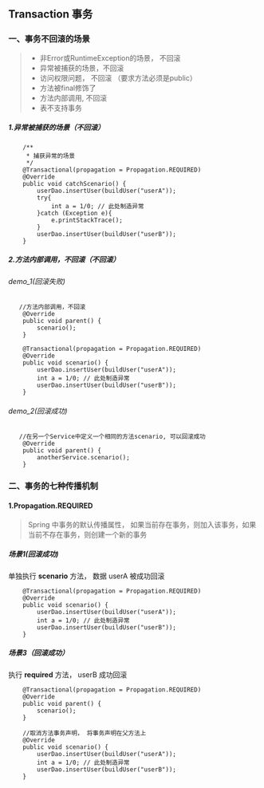 ## Transaction 事务

### 一、事务不回滚的场景
> * 非Error或RuntimeException的场景， 不回滚
> * 异常被捕获的场景，不回滚
> * 访问权限问题， 不回滚 （要求方法必须是public）
> * 方法被final修饰了
> * 方法内部调用, 不回滚
> * 表不支持事务

##### 1.异常被捕获的场景（不回滚）
```
    /**
     * 捕获异常的场景
     */
    @Transactional(propagation = Propagation.REQUIRED)
    @Override
    public void catchScenario() {
        userDao.insertUser(buildUser("userA"));
        try{
            int a = 1/0; // 此处制造异常
        }catch (Exception e){
            e.printStackTrace();
        }
        userDao.insertUser(buildUser("userB"));
    }
```

##### 2.方法内部调用，不回滚（不回滚）
###### demo_1(回滚失败)
```
   //方法内部调用，不回滚
    @Override
    public void parent() {
        scenario();
    }

    @Transactional(propagation = Propagation.REQUIRED)
    @Override
    public void scenario() {
        userDao.insertUser(buildUser("userA"));
        int a = 1/0; // 此处制造异常
        userDao.insertUser(buildUser("userB"));
    }
```
###### demo_2(回滚成功)
```
   //在另一个Service中定义一个相同的方法scenario, 可以回滚成功
    @Override
    public void parent() {
        anotherService.scenario();
    }
```

### 二、事务的七种传播机制

#### 1.Propagation.REQUIRED
> Spring 中事务的默认传播属性， 如果当前存在事务，则加入该事务，如果当前不存在事务，则创建一个新的事务

##### 场景1(回滚成功)
单独执行 **scenario** 方法， 数据 userA 被成功回滚
```
    @Transactional(propagation = Propagation.REQUIRED)
    @Override
    public void scenario() {
        userDao.insertUser(buildUser("userA"));
        int a = 1/0; // 此处制造异常
        userDao.insertUser(buildUser("userB"));
    }
```


##### 场景3（回滚成功）
执行 **required** 方法， userB 成功回滚
```
    @Transactional(propagation = Propagation.REQUIRED)
    @Override
    public void parent() {
        scenario();
    }
    
    //取消方法事务声明， 将事务声明在父方法上
    @Override
    public void scenario() {
        userDao.insertUser(buildUser("userA"));
        int a = 1/0; // 此处制造异常
        userDao.insertUser(buildUser("userB"));
    }
```

